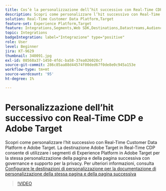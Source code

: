 ```yaml
---
title: Cos’è la personalizzazione dell’hit successivo con Real-Time CDP e Adobe Target?
description: Scopri come personalizzare l’hit successivo con Real-Time Customer Data Platform (CDP) e Adobe Target.
solution: Real-Time Customer Data Platform,Target
feature-set: Experience Platform,Target
feature: Integrations,Segments,Web SDK,Destinations,Datastreams,Audiences,Experience Targeting
topic: Integrations
badgeIntegration: label="Integrazione" type="positive"
role: User
level: Beginner
jira: KT-9629
thumbnail: 340091.jpg
exl-id: 08568a37-1450-4fdc-ba58-37ea026028c7
source-git-commit: 286c85aa88d44574f00ded67f0de8e0c945a153e
workflow-type: tm+mt
source-wordcount: '95'
ht-degree: 1%

---
```


# Personalizzazione dell’hit successivo con Real-Time CDP e Adobe Target

Scopri come personalizzare l’hit successivo con Real-Time Customer Data Platform e Adobe Target. La destinazione Adobe Target in Real-Time CDP consente di utilizzare i segmenti di Experience Platform in Adobe Target per la stessa personalizzazione della pagina e della pagina successiva con governance e supporto per la privacy. Per ulteriori informazioni, consulta [Configurare le destinazioni di personalizzazione per la documentazione di personalizzazione della stessa pagina e della pagina successiva](https://experienceleague.adobe.com/docs/experience-platform/destinations/ui/activate/configure-personalization-destinations.html?lang=it)

>[!VIDEO](https://video.tv.adobe.com/v/340091?learn=on&enablevpops)


